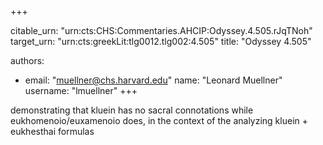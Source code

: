 +++


citable_urn: "urn:cts:CHS:Commentaries.AHCIP:Odyssey.4.505.rJqTNoh"
target_urn: "urn:cts:greekLit:tlg0012.tlg002:4.505"
title: "Odyssey 4.505"

authors:
- email: "muellner@chs.harvard.edu"
  name: "Leonard Muellner"
  username: "lmuellner"
+++

<p>demonstrating that kluein has no sacral connotations while eukhomenoio/euxamenoio does, in the context of the analyzing kluein + eukhesthai formulas</p>
